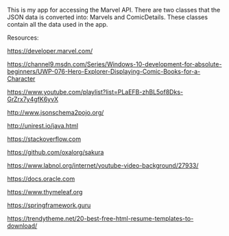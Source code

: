 This is my app for accessing the Marvel API.
There are two classes that the JSON data is converted into:
Marvels and ComicDetails. These classes contain all the data used in the app.

Resources:

https://developer.marvel.com/

https://channel9.msdn.com/Series/Windows-10-development-for-absolute-beginners/UWP-076-Hero-Explorer-Displaying-Comic-Books-for-a-Character

https://www.youtube.com/playlist?list=PLaEFB-zhBL5of8Dks-GrZrx7y4gfK6yvX

http://www.jsonschema2pojo.org/

http://unirest.io/java.html

https://stackoverflow.com

https://github.com/oxalorg/sakura

https://www.labnol.org/internet/youtube-video-background/27933/

https://docs.oracle.com

https://www.thymeleaf.org

https://springframework.guru

https://trendytheme.net/20-best-free-html-resume-templates-to-download/